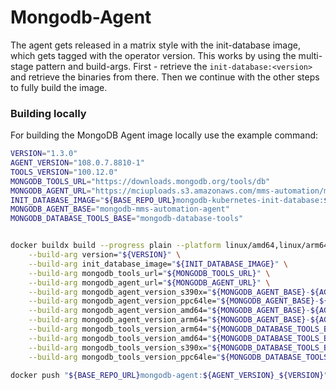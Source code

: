 # Mongodb-Agent
The agent gets released in a matrix style with the init-database image, which gets tagged with the operator version.
This works by using the multi-stage pattern and build-args. First - retrieve the `init-database:<version>` and retrieve the
binaries from there. Then we continue with the other steps to fully build the image.

### Building locally

For building the MongoDB Agent image locally use the example command:

```bash
VERSION="1.3.0"
AGENT_VERSION="108.0.7.8810-1"
TOOLS_VERSION="100.12.0"
MONGODB_TOOLS_URL="https://downloads.mongodb.org/tools/db"
MONGODB_AGENT_URL="https://mciuploads.s3.amazonaws.com/mms-automation/mongodb-mms-build-agent/builds/automation-agent/prod"
INIT_DATABASE_IMAGE="${BASE_REPO_URL}mongodb-kubernetes-init-database:${VERSION}"
MONGODB_AGENT_BASE="mongodb-mms-automation-agent"
MONGODB_DATABASE_TOOLS_BASE="mongodb-database-tools"


docker buildx build --progress plain --platform linux/amd64,linux/arm64,linux/s390x,linux/ppc64le . -f docker/mongodb-agent/Dockerfile -t "${BASE_REPO_URL}mongodb-agent:${AGENT_VERSION}_${VERSION}" \
    --build-arg version="${VERSION}" \
    --build-arg init_database_image="${INIT_DATABASE_IMAGE}" \
    --build-arg mongodb_tools_url="${MONGODB_TOOLS_URL}" \
    --build-arg mongodb_agent_url="${MONGODB_AGENT_URL}" \
    --build-arg mongodb_agent_version_s390x="${MONGODB_AGENT_BASE}-${AGENT_VERSION}.rhel7_s390x.tar.gz" \
    --build-arg mongodb_agent_version_ppc64le="${MONGODB_AGENT_BASE}-${AGENT_VERSION}.rhel8_ppc64le.tar.gz" \
    --build-arg mongodb_agent_version_amd64="${MONGODB_AGENT_BASE}-${AGENT_VERSION}.linux_x86_64.tar.gz" \
    --build-arg mongodb_agent_version_arm64="${MONGODB_AGENT_BASE}-${AGENT_VERSION}.amzn2_aarch64.tar.gz" \
    --build-arg mongodb_tools_version_arm64="${MONGODB_DATABASE_TOOLS_BASE}-rhel93-aarch64-${TOOLS_VERSION}.tgz" \
    --build-arg mongodb_tools_version_amd64="${MONGODB_DATABASE_TOOLS_BASE}-rhel93-x86_64-${TOOLS_VERSION}.tgz" \
    --build-arg mongodb_tools_version_s390x="${MONGODB_DATABASE_TOOLS_BASE}-rhel9-s390x-${TOOLS_VERSION}.tgz" \
    --build-arg mongodb_tools_version_ppc64le="${MONGODB_DATABASE_TOOLS_BASE}-rhel9-ppc64le-${TOOLS_VERSION}.tgz"

docker push "${BASE_REPO_URL}mongodb-agent:${AGENT_VERSION}_${VERSION}"

```
